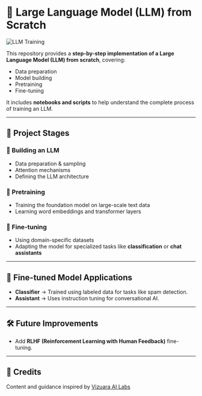 # 🚀 Large Language Model (LLM) from Scratch  

![LLM Training](llml.gif)  

This repository provides a **step-by-step implementation of a Large Language Model (LLM) from scratch**, covering:  

- Data preparation  
- Model building  
- Pretraining  
- Fine-tuning  

It includes **notebooks and scripts** to help understand the complete process of training an LLM.  

---

## 📌 Project Stages  

### 🔹 Building an LLM  
- Data preparation & sampling  
- Attention mechanisms  
- Defining the LLM architecture  

### 🔹 Pretraining  
- Training the foundation model on large-scale text data  
- Learning word embeddings and transformer layers  

### 🔹 Fine-tuning  
- Using domain-specific datasets  
- Adapting the model for specialized tasks like **classification** or **chat assistants**  

---

## 🎯 Fine-tuned Model Applications  
- **Classifier** → Trained using labeled data for tasks like spam detection.  
- **Assistant** → Uses instruction tuning for conversational AI.  

---

## 🛠 Future Improvements  
- Add **RLHF (Reinforcement Learning with Human Feedback)** fine-tuning.  

---

## 🙌 Credits  
Content and guidance inspired by [Vizuara AI Labs](https://www.vizuara.com/)
